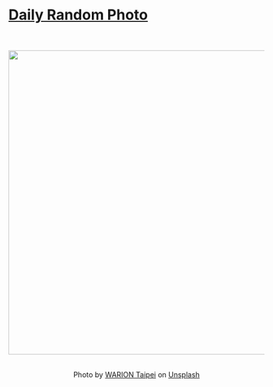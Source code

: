 # [Daily Random Photo](https://www.dailyrandomphoto.com/)

<div align="center">
  <br>
  <br>
  <a href="https://www.dailyrandomphoto.com/p/2023/2023-04-28/"><img src="https://images.unsplash.com/photo-1572853566597-b83cde546912?crop=entropy&cs=tinysrgb&fit=max&fm=jpg&ixid=Mnw3NzUwOHwwfDF8cmFuZG9tfHx8fHx8fHx8MTY4MjY0MTkxNQ&ixlib=rb-4.0.3&q=80&w=1080" width="600px"></a>
  <br>
  <br>
  <p class="has-text-grey">Photo by <a href="https://unsplash.com/@wariontaipei?utm_source=Daily%20Random%20Photo&amp;utm_medium=referral" target="_blank" rel="noopener noreferrer">WARION Taipei</a> on <a href="https://unsplash.com/photos/8QIAj5tHDdc?utm_source=Daily%20Random%20Photo&amp;utm_medium=referral" target="_blank" rel="noopener noreferrer">Unsplash</a></p>
</div>
